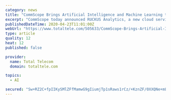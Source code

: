 ```yaml
---
category: news
title: "CommScope Brings Artificial Intelligence and Machine Learning to RUCKUS Analytics"
excerpt: "CommScope today announced RUCKUS Analytics, a new cloud service that delivers network intelligence and simplifies service assurance, enabling organisations with complex networks to proactively improve their users’ experience. Built on a patented machine learning (ML) and artificial intelligence (AI) foundation, the new service accelerates ..."
publishedDateTime: 2020-04-23T11:01:00Z
webUrl: "https://www.totaltele.com/505633/CommScope-Brings-Artificial-Intelligence-and-Machine-Learning-to-RUCKUS-Analytics"
type: article
quality: 12
heat: 12
published: false

provider:
  name: Total Telecom
  domain: totaltele.com

topics:
  - AI

secured: "Sw+RZ2C+fpIIKySMlZFfMamwG9gIiumjTp1sRaws1rCz/+KznZF/0XXQNe+mLQ30a0blC+Nmt9eEj6bpKVnmIjZ89MsNSppNQ1U+qdszS9rVDkvsA6LbtEzuDJ9e7EAMylcSO/yxkbb0g1e7J3H6n01nw6NO5pxDIui/jKtCl55iZhEBx16PkKXTLmLc0LeDakYmI4FAfFJBhDZNYAW0/6l6LxaVQVT7ou7qYUU68va/ADOguUKEWTveuByH1PyW/5N/jUOr34t4Uy+sq1WkMOxBcDkYVmE6oWLzKgJjJSsAm0dEvPmdzEi7LSM20QyP;fSXv98qmveRogVV93QQ+gg=="
---
```


